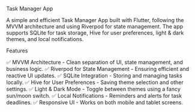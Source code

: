 Task Manager App

A simple and efficient Task Manager App built with Flutter, following the MVVM architecture and using Riverpod for state management. The app supports SQLite for task storage, Hive for user preferences, light & dark themes, and local notifications.

Features

✅ MVVM Architecture - Clean separation of UI, state management, and business logic.
✅ Riverpod for State Management - Ensuring efficient and reactive UI updates.
✅ SQLite Integration - Storing and managing tasks locally.
✅ Hive for User Preferences - Saving theme selection and other settings.
✅ Light & Dark Mode - Toggle between themes using a fancy sun/moon switch.
✅ Local Notifications - Reminders and alerts for task deadlines.
✅ Responsive UI - Works on both mobile and tablet screens.